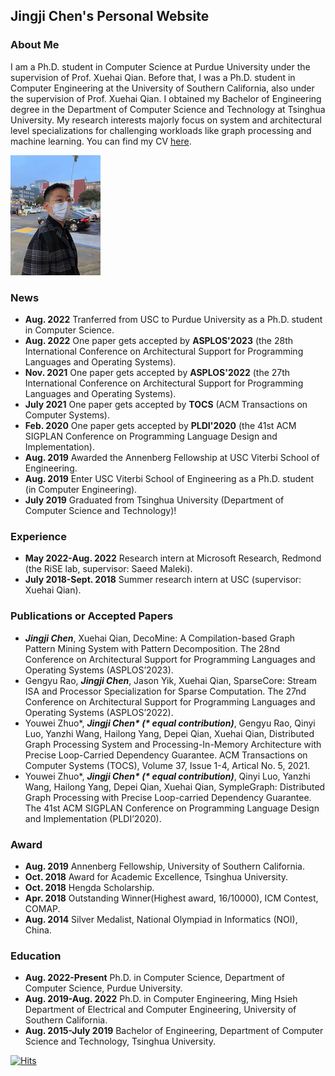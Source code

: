 ## Jingji Chen's Personal Website

### About Me



I am a Ph.D. student in Computer Science at Purdue University under the supervision of Prof. Xuehai Qian. Before that, I was a Ph.D. student in Computer Engineering at the University of Southern California, also under the supervision of Prof. Xuehai Qian. I obtained my Bachelor of Engineering degree in the Department of Computer Science and Technology at Tsinghua University. My research interests majorly focus on system and architectural level specializations for challenging workloads like graph processing and machine learning. You can find my CV [here](https://github.com/AmadeusChan/AmadeusChan.github.io/blob/main/docs/resume.pdf).

![selfie](docs/assets/images/jingji.png)

### News 

* **Aug. 2022**  Tranferred from USC to Purdue University as a Ph.D. student in Computer Science.
* **Aug. 2022**  One paper gets accepted by **ASPLOS'2023** (the 28th International Conference on Architectural Support for Programming Languages and Operating Systems).
* **Nov. 2021**  One paper gets accepted by **ASPLOS'2022** (the 27th International Conference on Architectural Support for Programming Languages and Operating Systems).
* **July 2021**  One paper gets accepted by **TOCS** (ACM Transactions on Computer Systems).
* **Feb. 2020**  One paper gets accepted by **PLDI'2020** (the 41st ACM SIGPLAN Conference on Programming Language Design and Implementation).
* **Aug. 2019**  Awarded the Annenberg Fellowship at USC Viterbi School of Engineering. 
* **Aug. 2019**  Enter USC Viterbi School of Engineering as a Ph.D. student (in Computer Engineering). 
* **July 2019**  Graduated from Tsinghua University (Department of Computer Science and Technology)!

### Experience

* **May 2022-Aug. 2022** Research intern at Microsoft Research, Redmond (the RiSE lab, supervisor: Saeed Maleki).
* **July 2018-Sept. 2018** Summer research intern at USC (supervisor: Xuehai Qian).

### Publications or Accepted Papers

* _**Jingji Chen**_, Xuehai Qian, DecoMine: A Compilation-based Graph Pattern Mining System with Pattern Decomposition. The 28nd Conference on Architectural Support for Programming Languages and Operating Systems (ASPLOS’2023).
* Gengyu Rao, _**Jingji Chen**_, Jason Yik, Xuehai Qian, SparseCore: Stream ISA and Processor Specialization for Sparse Computation. The 27nd Conference on Architectural Support for Programming Languages and Operating Systems (ASPLOS’2022).
* Youwei Zhuo*, ___Jingji Chen* (* equal contribution)___, Gengyu Rao, Qinyi Luo, Yanzhi Wang, Hailong Yang, Depei Qian, Xuehai Qian, Distributed Graph Processing System and Processing-In-Memory Architecture with Precise Loop-Carried Dependency Guarantee. ACM Transactions on Computer Systems (TOCS), Volume 37, Issue 1-4, Artical No. 5, 2021.
* Youwei Zhuo*, ___Jingji Chen* (* equal contribution)___, Qinyi Luo, Yanzhi Wang, Hailong Yang, Depei Qian, Xuehai Qian, SympleGraph: Distributed Graph Processing with Precise Loop-carried Dependency Guarantee. The 41st ACM SIGPLAN Conference on Programming Language Design and Implementation (PLDI’2020).

### Award

* **Aug. 2019** Annenberg Fellowship, University of Southern California.
* **Oct. 2018** Award for Academic Excellence, Tsinghua University.
* **Oct. 2018** Hengda Scholarship.
* **Apr. 2018** Outstanding Winner(Highest award, 16/10000), ICM Contest, COMAP.
* **Aug. 2014** Silver Medalist, National Olympiad in Informatics (NOI), China.

### Education

* **Aug. 2022-Present** Ph.D. in Computer Science, Department of Computer Science, Purdue University.
* **Aug. 2019-Aug. 2022** Ph.D. in Computer Engineering, Ming Hsieh Department of Electrical and Computer Engineering, University of Southern California.
* **Aug. 2015-July 2019** Bachelor of Engineering, Department of Computer Science and Technology, Tsinghua University.

[![Hits](https://hits.seeyoufarm.com/api/count/incr/badge.svg?url=https%3A%2F%2Famadeuschan.github.io&count_bg=%2379C83D&title_bg=%23555555&icon=&icon_color=%23E7E7E7&title=hits&edge_flat=false)](https://hits.seeyoufarm.com)

<div style="width: 15%;">
<script type="text/javascript" id="clustrmaps" src="//clustrmaps.com/map_v2.js?d=nq8Wfz4AvIu9uL_LCzz9uXvt5Va6dljIqOzipSL3Ie8&cl=ffffff&w=a"></script>
</div>
